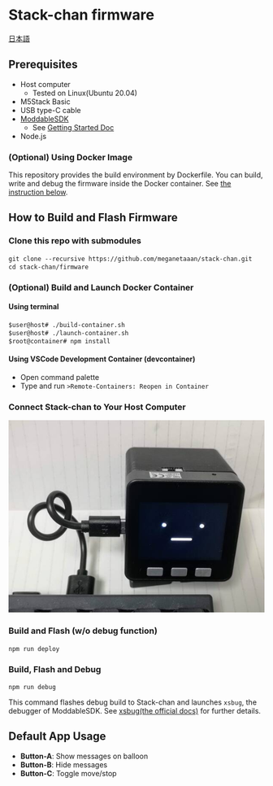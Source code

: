 # Stack-chan firmware

[日本語](./README_ja.md)

## Prerequisites

* Host computer
    * Tested on Linux(Ubuntu 20.04)
* M5Stack Basic
* USB type-C cable
* [ModdableSDK](https://github.com/Moddable-OpenSource/moddable)
    * See [Getting Started Doc](https://github.com/Moddable-OpenSource/moddable/blob/public/documentation/Moddable%20SDK%20-%20Getting%20Started.md)
* Node.js

### (Optional) Using Docker Image

This repository provides the build environment by Dockerfile. You can build, write and debug the firmware inside the Docker container. See [the instruction below](#optional-build-and-launch-docker-container).

## How to Build and Flash Firmware

### Clone this repo with submodules

```
git clone --recursive https://github.com/meganetaaan/stack-chan.git
cd stack-chan/firmware
```

### (Optional) Build and Launch Docker Container

#### Using terminal

```
$user@host# ./build-container.sh
$user@host# ./launch-container.sh
$root@container# npm install
```

#### Using VSCode Development Container (devcontainer)

* Open command palette
* Type and run `>Remote-Containers: Reopen in Container`

### Connect Stack-chan to Your Host Computer

![connect](./docs/images/connect.jpg)

### Build and Flash (w/o debug function)

```
npm run deploy
```

### Build, Flash and Debug

```
npm run debug
```

This command flashes debug build to Stack-chan and launches `xsbug`, the debugger of ModdableSDK.
See [xsbug(the official docs)](https://github.com/Moddable-OpenSource/moddable/blob/public/documentation/xs/xsbug.md) for further details.

## Default App Usage

* __Button-A__: Show messages on balloon
* __Button-B__: Hide messages 
* __Button-C__: Toggle move/stop
